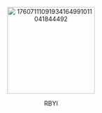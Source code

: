 

<p align="center"><img width="200" height="200" alt="17607111091934164991011041844492" src="https://github.com/user-attachments/assets/d265ff60-beb8-46c2-93bb-e096e99ce2dc" />











<p align="center"> RBYI


